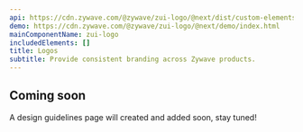 ```yaml
---
api: https://cdn.zywave.com/@zywave/zui-logo/@next/dist/custom-elements.json
demo: https://cdn.zywave.com/@zywave/zui-logo/@next/demo/index.html
mainComponentName: zui-logo
includedElements: []
title: Logos
subtitle: Provide consistent branding across Zywave products.
---
```


## Coming soon

A design guidelines page will created and added soon, stay tuned!
